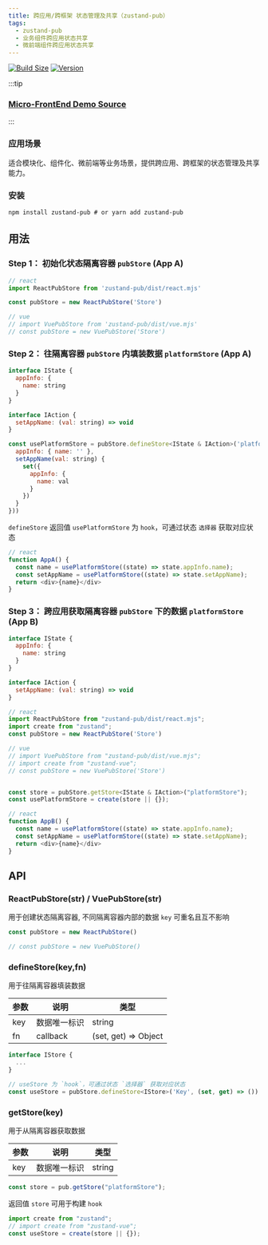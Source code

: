 ```yaml
---
title: 跨应用/跨框架 状态管理及共享（zustand-pub）
tags:
  - zustand-pub
  - 业务组件跨应用状态共享
  - 微前端组件跨应用状态共享
---
```



[![Build Size](https://img.shields.io/bundlephobia/minzip/zustand-pub?label=bundle%20size)](https://bundlephobia.com/result?p=zustand-pub)
[![Version](https://img.shields.io/npm/v/zustand-pub?style=flat)](https://www.npmjs.com/package/zustand-pub)

:::tip
### [Micro-FrontEnd Demo Source](https://github.com/AwesomeDevin/zustand-pub)
:::

### 应用场景

适合模块化、组件化、微前端等业务场景，提供跨应用、跨框架的状态管理及共享能力。


### 安装 
```shell
npm install zustand-pub # or yarn add zustand-pub
```


## 用法

### Step 1： 初始化状态隔离容器 `pubStore` (App A)
```js
// react
import ReactPubStore from 'zustand-pub/dist/react.mjs'

const pubStore = new ReactPubStore('Store')

// vue
// import VuePubStore from 'zustand-pub/dist/vue.mjs' 
// const pubStore = new VuePubStore('Store')
```

### Step 2： 往隔离容器 `pubStore` 内填装数据 `platformStore` (App A)
```js
interface IState {
  appInfo: {
    name: string
  }
}

interface IAction {
  setAppName: (val: string) => void
}

const usePlatformStore = pubStore.defineStore<IState & IAction>('platformStore', (set) => ({
  appInfo: { name: '' },
  setAppName(val: string) {
    set({
      appInfo: {
        name: val
      }
    })
  }
}))
```
`defineStore` 返回值 `usePlatformStore` 为 `hook`，可通过状态 `选择器` 获取对应状态
```js
// react
function AppA() {
  const name = usePlatformStore((state) => state.appInfo.name);
  const setAppName = usePlatformStore((state) => state.setAppName);
  return <div>{name}</div>
}
``` 

### Step 3： 跨应用获取隔离容器 `pubStore` 下的数据 `platformStore` (App B)
```js
interface IState {
  appInfo: {
    name: string
  }
}

interface IAction {
  setAppName: (val: string) => void
}

// react
import ReactPubStore from "zustand-pub/dist/react.mjs";
import create from "zustand";
const pubStore = new ReactPubStore('Store')

// vue
// import VuePubStore from "zustand-pub/dist/vue.mjs";
// import create from "zustand-vue";
// const pubStore = new VuePubStore('Store')


const store = pubStore.getStore<IState & IAction>("platformStore");
const usePlatformStore = create(store || {});

// react
function AppB() {
  const name = usePlatformStore((state) => state.appInfo.name);
  const setAppName = usePlatformStore((state) => state.setAppName);
  return <div>{name}</div>
}

```

## API

### ReactPubStore(str) / VuePubStore(str)
用于创建状态隔离容器, 不同隔离容器内部的数据 `key` 可重名且互不影响
```js
const pubStore = new ReactPubStore() 

// const pubStore = new VuePubStore() 
```

### defineStore(key,fn)
用于往隔离容器填装数据

参数 | 说明 | 类型 
--- | --- | --- 
key | 数据唯一标识 | string
fn | callback | (set, get) => Object


```js
interface IStore {
  ...
}

// useStore 为 `hook`，可通过状态 `选择器` 获取对应状态
const useStore = pubStore.defineStore<IStore>('Key', (set, get) => ())
```


### getStore(key)
用于从隔离容器获取数据

参数 | 说明 | 类型 
--- | --- | --- 
key | 数据唯一标识 | string

```js
const store = pub.getStore("platformStore");
```
返回值 `store` 可用于构建 `hook`
```js
import create from "zustand";
// import create from "zustand-vue";
const useStore = create(store || {});
```



